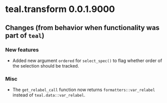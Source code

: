 # teal.transform 0.0.1.9000

## Changes (from behavior when functionality was part of `teal`)

### New features
* Added new argument `ordered` for `select_spec()` to flag whether order of the selection should be tracked.

### Misc
* The `get_relabel_call` function now returns `formatters::var_relabel` instead of `teal.data::var_relabel`.
